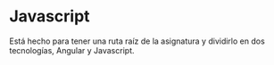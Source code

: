 # Javascript
 Está hecho para tener una ruta raíz de la asignatura y dividirlo en dos tecnologías, Angular y Javascript.
